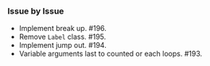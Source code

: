 ### Issue by Issue

 * Implement break up. #196.
 * Remove `Label` class. #195.
 * Implement jump out. #194.
 * Variable arguments last to counted or each loops. #193.
